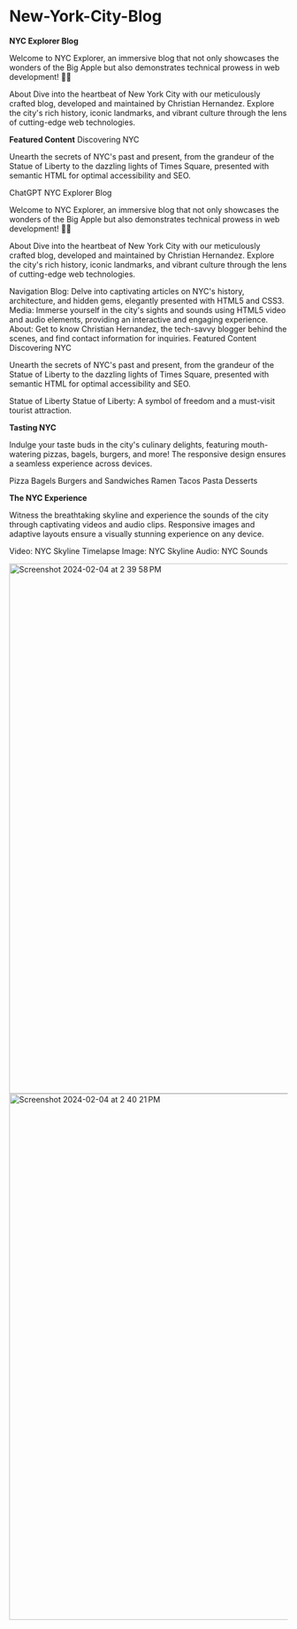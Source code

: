 # New-York-City-Blog

**NYC Explorer Blog**

Welcome to NYC Explorer, an immersive blog that not only showcases the wonders of the Big Apple but also demonstrates technical prowess in web development! 🍎✨

About
Dive into the heartbeat of New York City with our meticulously crafted blog, developed and maintained by Christian Hernandez. Explore the city's rich history, iconic landmarks, and vibrant culture through the lens of cutting-edge web technologies.

**Featured Content**
Discovering NYC

Unearth the secrets of NYC's past and present, from the grandeur of the Statue of Liberty to the dazzling lights of Times Square, presented with semantic HTML for optimal accessibility and SEO.


ChatGPT
NYC Explorer Blog

Welcome to NYC Explorer, an immersive blog that not only showcases the wonders of the Big Apple but also demonstrates technical prowess in web development! 🍎✨

About
Dive into the heartbeat of New York City with our meticulously crafted blog, developed and maintained by Christian Hernandez. Explore the city's rich history, iconic landmarks, and vibrant culture through the lens of cutting-edge web technologies.

Navigation
Blog: Delve into captivating articles on NYC's history, architecture, and hidden gems, elegantly presented with HTML5 and CSS3.
Media: Immerse yourself in the city's sights and sounds using HTML5 video and audio elements, providing an interactive and engaging experience.
About: Get to know Christian Hernandez, the tech-savvy blogger behind the scenes, and find contact information for inquiries.
Featured Content
Discovering NYC

Unearth the secrets of NYC's past and present, from the grandeur of the Statue of Liberty to the dazzling lights of Times Square, presented with semantic HTML for optimal accessibility and SEO.

Statue of Liberty
Statue of Liberty: A symbol of freedom and a must-visit tourist attraction.

**Tasting NYC**

Indulge your taste buds in the city's culinary delights, featuring mouth-watering pizzas, bagels, burgers, and more! The responsive design ensures a seamless experience across devices.

Pizza
Bagels
Burgers and Sandwiches
Ramen
Tacos
Pasta
Desserts

**The NYC Experience**

Witness the breathtaking skyline and experience the sounds of the city through captivating videos and audio clips. Responsive images and adaptive layouts ensure a visually stunning experience on any device.

Video: NYC Skyline Timelapse
Image: NYC Skyline
Audio: NYC Sounds

<img width="957" alt="Screenshot 2024-02-04 at 2 39 58 PM" src="https://github.com/Christian-Hernandez-Box/New-York-City-Blog/assets/118034327/e37b2db1-c865-446d-83f6-1cadb395d503">
<img width="950" alt="Screenshot 2024-02-04 at 2 40 21 PM" src="https://github.com/Christian-Hernandez-Box/New-York-City-Blog/assets/118034327/ba79c3b2-0ef0-4718-8a20-ef90d670ecd6">
